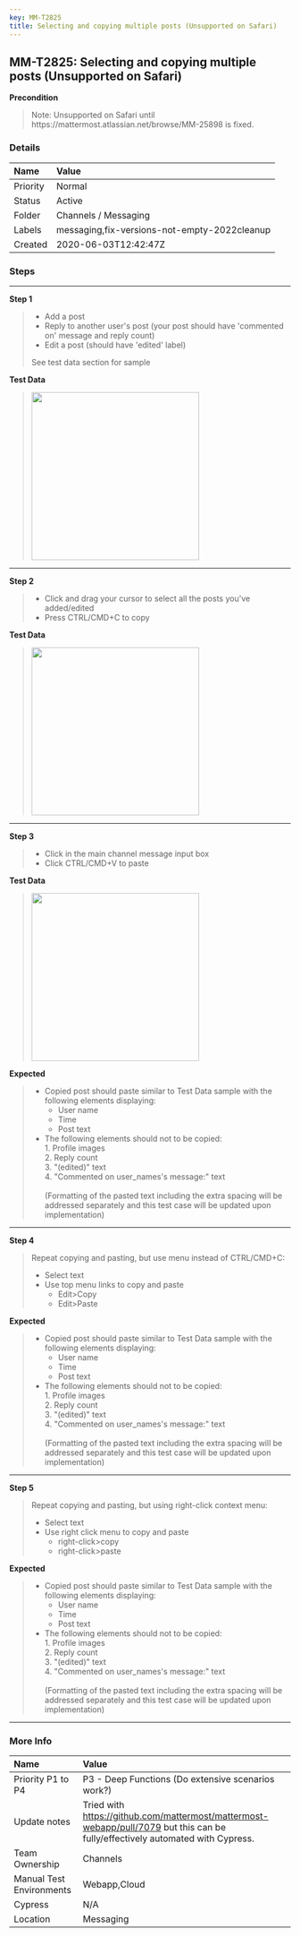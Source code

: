 ```yaml
---
key: MM-T2825
title: Selecting and copying multiple posts (Unsupported on Safari)
---
```


## MM-T2825: Selecting and copying multiple posts (Unsupported on Safari)

**Precondition**

> <article>Note: Unsupported on Safari until https://mattermost.atlassian.net/browse/MM-25898 is fixed.</article>

### Details

| Name     | Value                                        |
| :------- | :------------------------------------------- |
| Priority | Normal                                       |
| Status   | Active                                       |
| Folder   | Channels / Messaging                         |
| Labels   | messaging,fix-versions-not-empty-2022cleanup |
| Created  | 2020-06-03T12:42:47Z                         |

### Steps

<hr/>

**Step 1**

> <article><ul><li>Add a post</li><li>Reply to another user's post (your post should have 'commented on' message and reply count)</li><li>Edit a post (should have 'edited' label)</li></ul>See test data section for sample</article>

**Test Data**

> <article><img src="https://smartbear-tm4j-prod-us-west-2-attachment-rich-text.s3.us-west-2.amazonaws.com/embedded-f3277290f945470c4add5d21ef3dc7ca7b74388fc7152bfb6b99ae58c66a95a8-1591187629861-1591187629861.png" style="width: 300px;" class="fr-fic fr-fil fr-dib"></article>

<hr/>

**Step 2**

> <article><ul><li>Click and drag your cursor to select all the posts you've added/edited</li><li>Press CTRL/CMD+C to copy</li></ul></article>

**Test Data**

> <article><img src="https://smartbear-tm4j-prod-us-west-2-attachment-rich-text.s3.us-west-2.amazonaws.com/embedded-f3277290f945470c4add5d21ef3dc7ca7b74388fc7152bfb6b99ae58c66a95a8-1591187653541-1591187653541.png" style="width: 300px;" class="fr-fic fr-fil fr-dib"></article>

<hr/>

**Step 3**

> <article><ul><li>Click in the main channel message input box</li><li>Click CTRL/CMD+V to paste</li></ul></article>

**Test Data**

> <article><img src="https://smartbear-tm4j-prod-us-west-2-attachment-rich-text.s3.us-west-2.amazonaws.com/embedded-f3277290f945470c4add5d21ef3dc7ca7b74388fc7152bfb6b99ae58c66a95a8-1591187696469-1591187696469.png" style="width: 300px;" class="fr-fic fr-fil fr-dib"></article>

**Expected**

> <article><ul><li>Copied post should paste similar to Test Data sample with the following elements displaying:<ul><li>User name</li><li>Time</li><li>Post text</li></ul></li><li>The following elements should not to be copied:<br>1. Profile images<br>2. Reply count<br>3. "(edited)" text<br>4. "Commented on user_names's message:" text<br><br>(Formatting of the pasted text including the extra spacing will be addressed separately and this test case will be updated upon implementation)</li></ul></article>

<hr/>

**Step 4**

> <article>Repeat copying and pasting, but use menu instead of CTRL/CMD+C:<br><ul><li>Select text</li><li>Use top menu links to copy and paste<ul><li>Edit&gt;Copy</li><li>Edit&gt;Paste</li></ul></li></ul></article>

**Expected**

> <article><ul><li>Copied post should paste similar to Test Data sample with the following elements displaying:<ul><li>User name</li><li>Time</li><li>Post text</li></ul></li><li>The following elements should not to be copied:<br>1. Profile images<br>2. Reply count<br>3. "(edited)" text<br>4. "Commented on user_names's message:" text<br><br>(Formatting of the pasted text including the extra spacing will be addressed separately and this test case will be updated upon implementation)</li></ul></article>

<hr/>

**Step 5**

> <article>Repeat copying and pasting, but using right-click context menu:<br><ul><li>Select text</li><li>Use right click menu to copy and paste<ul><li>right-click&gt;copy</li><li>right-click&gt;paste</li></ul></li></ul></article>

**Expected**

> <article><ul><li>Copied post should paste similar to Test Data sample with the following elements displaying:<ul><li>User name</li><li>Time</li><li>Post text</li></ul></li><li>The following elements should not to be copied:<br>1. Profile images<br>2. Reply count<br>3. "(edited)" text<br>4. "Commented on user_names's message:" text<br><br>(Formatting of the pasted text including the extra spacing will be addressed separately and this test case will be updated upon implementation)</li></ul></article>

<hr/>

### More Info

| Name                     | Value                                                                                                                          |
| :----------------------- | :----------------------------------------------------------------------------------------------------------------------------- |
| Priority P1 to P4        | P3 - Deep Functions (Do extensive scenarios work?)                                                                             |
| Update notes             | Tried with https://github.com/mattermost/mattermost-webapp/pull/7079 but this can be fully/effectively automated with Cypress. |
| Team Ownership           | Channels                                                                                                                       |
| Manual Test Environments | Webapp,Cloud                                                                                                                   |
| Cypress                  | N/A                                                                                                                            |
| Location                 | Messaging                                                                                                                      |
